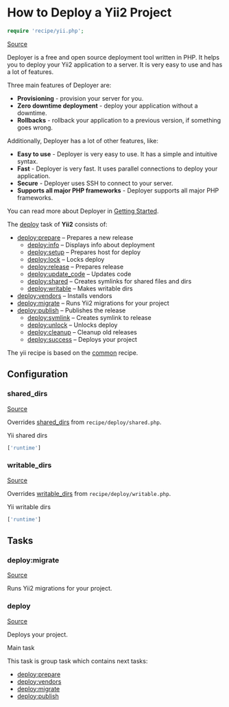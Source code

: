<!-- DO NOT EDIT THIS FILE! -->
<!-- Instead edit recipe/yii.php -->
<!-- Then run bin/docgen -->

# How to Deploy a Yii2 Project

```php
require 'recipe/yii.php';
```

[Source](/recipe/yii.php)

Deployer is a free and open source deployment tool written in PHP. 
It helps you to deploy your Yii2 application to a server. 
It is very easy to use and has a lot of features. 

Three main features of Deployer are:
- **Provisioning** - provision your server for you.
- **Zero downtime deployment** - deploy your application without a downtime.
- **Rollbacks** - rollback your application to a previous version, if something goes wrong.

Additionally, Deployer has a lot of other features, like:
- **Easy to use** - Deployer is very easy to use. It has a simple and intuitive syntax.
- **Fast** - Deployer is very fast. It uses parallel connections to deploy your application.
- **Secure** - Deployer uses SSH to connect to your server.
- **Supports all major PHP frameworks** - Deployer supports all major PHP frameworks.

You can read more about Deployer in [Getting Started](/docs/getting-started.md).

The [deploy](#deploy) task of **Yii2** consists of:
* [deploy:prepare](/docs/recipe/common.md#deployprepare) – Prepares a new release
  * [deploy:info](/docs/recipe/deploy/info.md#deployinfo) – Displays info about deployment
  * [deploy:setup](/docs/recipe/deploy/setup.md#deploysetup) – Prepares host for deploy
  * [deploy:lock](/docs/recipe/deploy/lock.md#deploylock) – Locks deploy
  * [deploy:release](/docs/recipe/deploy/release.md#deployrelease) – Prepares release
  * [deploy:update_code](/docs/recipe/deploy/update_code.md#deployupdate_code) – Updates code
  * [deploy:shared](/docs/recipe/deploy/shared.md#deployshared) – Creates symlinks for shared files and dirs
  * [deploy:writable](/docs/recipe/deploy/writable.md#deploywritable) – Makes writable dirs
* [deploy:vendors](/docs/recipe/deploy/vendors.md#deployvendors) – Installs vendors
* [deploy:migrate](/docs/recipe/yii.md#deploymigrate) – Runs Yii2 migrations for your project
* [deploy:publish](/docs/recipe/common.md#deploypublish) – Publishes the release
  * [deploy:symlink](/docs/recipe/deploy/symlink.md#deploysymlink) – Creates symlink to release
  * [deploy:unlock](/docs/recipe/deploy/lock.md#deployunlock) – Unlocks deploy
  * [deploy:cleanup](/docs/recipe/deploy/cleanup.md#deploycleanup) – Cleanup old releases
  * [deploy:success](/docs/recipe/common.md#deploysuccess) – Deploys your project


The yii recipe is based on the [common](/docs/recipe/common.md) recipe.

## Configuration
### shared_dirs
[Source](https://github.com/deployphp/deployer/blob/master/recipe/yii.php#L10)

Overrides [shared_dirs](/docs/recipe/deploy/shared.md#shared_dirs) from `recipe/deploy/shared.php`.

Yii shared dirs

```php title="Default value"
['runtime']
```


### writable_dirs
[Source](https://github.com/deployphp/deployer/blob/master/recipe/yii.php#L13)

Overrides [writable_dirs](/docs/recipe/deploy/writable.md#writable_dirs) from `recipe/deploy/writable.php`.

Yii writable dirs

```php title="Default value"
['runtime']
```



## Tasks

### deploy:migrate
[Source](https://github.com/deployphp/deployer/blob/master/recipe/yii.php#L16)

Runs Yii2 migrations for your project.




### deploy
[Source](https://github.com/deployphp/deployer/blob/master/recipe/yii.php#L24)

Deploys your project.

Main task


This task is group task which contains next tasks:
* [deploy:prepare](/docs/recipe/common.md#deployprepare)
* [deploy:vendors](/docs/recipe/deploy/vendors.md#deployvendors)
* [deploy:migrate](/docs/recipe/yii.md#deploymigrate)
* [deploy:publish](/docs/recipe/common.md#deploypublish)


